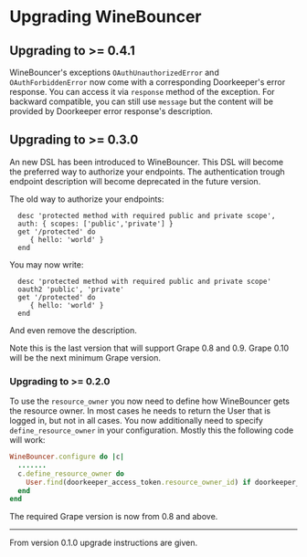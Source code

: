 Upgrading WineBouncer
=====================

## Upgrading to >= 0.4.1

WineBouncer's exceptions `OAuthUnauthorizedError` and `OAuthForbiddenError` now come with a
corresponding Doorkeeper's error response. You can access it via `response` method of the exception.
For backward compatible, you can still use `message` but the content will be provided by Doorkeeper
error response's description.

## Upgrading to >=  0.3.0

An new DSL has been introduced to WineBouncer. This DSL will become the preferred way to authorize your endpoints.
The authentication trough endpoint description will become deprecated in the future version.

The old way to authorize your endpoints:

```
  desc 'protected method with required public and private scope',
  auth: { scopes: ['public','private'] }
  get '/protected' do
     { hello: 'world' }
  end
```

You may now write:
```
  desc 'protected method with required public and private scope'
  oauth2 'public', 'private'
  get '/protected' do
     { hello: 'world' }
  end
```

And even remove the description.

Note this is the last version that will support Grape 0.8 and 0.9. Grape 0.10 will be the next minimum Grape version.

### Upgrading to >= 0.2.0

To use the `resource_owner` you now need to define how WineBouncer gets the resource owner. In most cases he needs to return the User that is logged in, but not in all cases.
You now additionally need to specify `define_resource_owner` in your configuration. Mostly this the following code will work:

``` ruby
WineBouncer.configure do |c|
  .......
  c.define_resource_owner do
    User.find(doorkeeper_access_token.resource_owner_id) if doorkeeper_access_token
  end
end
```

The required Grape version is now from 0.8 and above.

------
From version 0.1.0 upgrade instructions are given.
